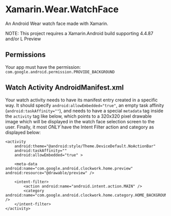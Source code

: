 Xamarin.Wear.WatchFace
======================

An Android Wear watch face made with Xamarin.

NOTE: This project requires a  Xamarin.Android build supporting 4.4.87 and/or L Preview

## Permissions
Your app must have the permission:
`com.google.android.permission.PROVIDE_BACKGROUND`


## Watch Activity AndroidManifest.xml
Your watch activity needs to have its manifest entry created in a specific way. It should specify `android:allowEmbedded="true"`, an empty task affinity (`android:taskAffinity=""`), and needs to have a special `metadata` tag inside the `activity` tag like below, which points to a 320x320 pixel drawable image which will be displayed in the watch face selection screen to the user.  Finally, it most *ONLY* have the Intent Filter action and category as displayed below:

```
<activity
    android:theme="@android:style/Theme.DeviceDefault.NoActionBar"
    android:taskAffinity=""
    android:allowEmbedded="true" >
 
    <meta-data android:name="com.google.android.clockwork.home.preview" android:resource="@drawable/preview" />
 
    <intent-filter>
        <action android:name="android.intent.action.MAIN" />
        <category android:name="com.google.android.clockwork.home.category.HOME_BACKGROUND" />
    </intent-filter>
</activity>
```


